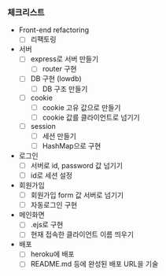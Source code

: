 ### 체크리스트
- Front-end refactoring
    - [ ] 리팩토링
- 서버
    - [ ] express로 서버 만들기
        - [ ] router 구현
    - [ ] DB 구현 (lowdb)
        - [ ] DB 구조 만들기
    - [ ] cookie
        - [ ] cookie 고유 값으로 만들기
        - [ ] cookie 값를 클라이언트로 넘기기
    - [ ] session
        - [ ] 세션 만들기
        - [ ] HashMap으로 구현
        
- 로그인
    - [ ] 서버로 id, password 값 넘기기
    - [ ] id로 세션 설정
- 회원가입
    - [ ] 회원가입 form 값 서버로 넘기기
    - [ ] 자동로그인 구현
- 메인화면
    - [ ] .ejs로 구현
    - [ ] 현재 접속한 클라이언트 이름 띄우기
- 배포
    - [ ] heroku에 배포
    - [ ] README.md 등에 완성된 배포 URL을 기술